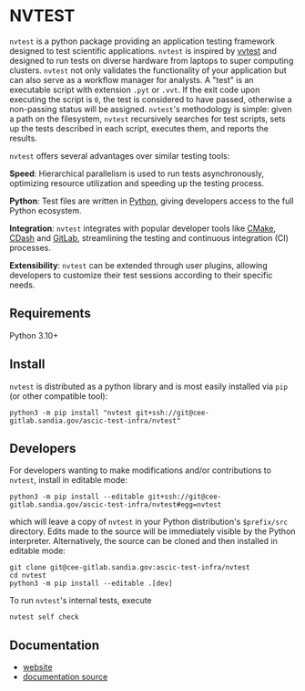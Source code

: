 # NVTEST

`nvtest` is a python package providing an application testing framework designed to test scientific applications. `nvtest` is inspired by [vvtest](https://github.com/sandialabs/vvtest) and designed to run tests on diverse hardware from laptops to super computing clusters.  `nvtest` not only validates the functionality of your application but can also serve as a workflow manager for analysts.  A "test" is an executable script with extension `.pyt` or `.vvt`.  If the exit code upon executing the script is `0`, the test is considered to have passed, otherwise a non-passing status will be assigned.  `nvtest`'s methodology is simple: given a path on the filesystem, `nvtest` recursively searches for test scripts, sets up the tests described in each script, executes them, and reports the results.

`nvtest` offers several advantages over similar testing tools:

**Speed**: Hierarchical parallelism is used to run tests asynchronously, optimizing resource utilization and speeding up the testing process.

**Python**: Test files are written in [Python](python.org), giving developers access to the full Python ecosystem.

**Integration**: `nvtest` integrates with popular developer tools like [CMake](cmake.org), [CDash](cdash.org) and [GitLab](gitlab.com), streamlining the testing and continuous integration (CI) processes.

**Extensibility**: `nvtest` can be extended through user plugins, allowing developers to customize their test sessions according to their specific needs.

## Requirements

Python 3.10+

## Install

`nvtest` is distributed as a python library and is most easily installed via `pip` (or other compatible tool):

```console
python3 -m pip install "nvtest git+ssh://git@cee-gitlab.sandia.gov/ascic-test-infra/nvtest"
```

## Developers

For developers wanting to make modifications and/or contributions to `nvtest`, install in editable mode:

```console
python3 -m pip install --editable git+ssh://git@cee-gitlab.sandia.gov/ascic-test-infra/nvtest#egg=nvtest
```

which will leave a copy of `nvtest` in your Python distribution's `$prefix/src` directory.  Edits made to the source will be immediately visible by the Python interpreter.  Alternatively, the source can be cloned and then installed in editable mode:

```console
git clone git@cee-gitlab.sandia.gov:ascic-test-infra/nvtest
cd nvtest
python3 -m pip install --editable .[dev]
```

To run `nvtest`'s internal tests, execute

```console
nvtest self check
```

## Documentation

- [website](http://ascic-test-infra.cee-gitlab.lan/nvtest/)
- [documentation source](./docs/source/index.rst)
